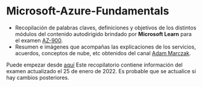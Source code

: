 # Microsoft-Azure-Fundamentals
- Recopilación de palabras claves, definiciones y objetivos de los distintos módulos del contenido autodirigido brindado por **Microsoft Learn** para el examen [AZ-900](https://docs.microsoft.com/es-es/learn/certifications/exams/az-900). 
- Resumen e imágenes que acompañas las explicaciones de los servicios, acuerdos, conceptos de nube, etc obtenidos del canal [Adam Marczak](https://www.youtube.com/channel/UCdmEIMC3LBil4o0tjaTbj0w).

Puede empezar desde [aquí](/AZ-900/Microsoft-Azure-Fundamentals-Course.md) 
Este recopilatorio contiene información del examen actualizado el 25 de enero de 2022. Es probable que se actualice si hay cambios posteriores.
